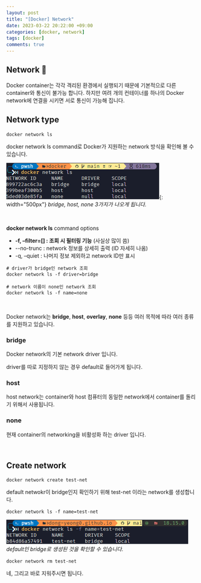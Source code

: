 ```yaml
---
layout: post
title: "[Docker] Network"
date: 2023-03-22 20:22:00 +09:00
categories: [docker, network]
tags: [docker]
comments: true
---
```


## Network 🤔

Docker container는 각각 격리된 환경에서 실행되기 때문에 기본적으로 다른 container와 통신이 불가능 합니다. 하지만 여려 개의 컨테이너를 하나의 Docker network에 연결을 시키면 서로 통신이 가능해 집니다.

## Network type

```shell
docker network ls
```

docker network ls command로 Docker가 지원하는 network 방식을 확인해 볼 수 있습니다.

![Untitled](../../../assets/img/posts/docker/docker_network/docker-network-ls.png){: width="500px"}
_bridge, host, none 3가지가 나오게 됩니다._

<br />

**docker network ls** command options

- **-f, –filter=[] : 조회 시 필터링 기능** (사실상 많이 씀)
- --no-trunc : network 정보를 상세히 출력 (ID 자세히 나옴)
- -q, –quiet : 나머지 정보 제외하고 network ID만 표시

```shell
# driver가 bridge인 network 조회
docker network ls -f driver=bridge

# network 이름이 none인 network 조회
docker network ls -f name=none
```

<br />

Docker network는 **bridge**, **host**, **overlay**, **none** 등등 여러 목적에 따라 여러 종류를 지원하고 있습니다.

### bridge

Docker network의 기본 network driver 입니다. 

driver를 따로 지정하지 않는 경우 default로 들어가게 됩니다.

### host

host network는 container와 host 컴퓨터의 동일한 network에서 container를 돌리기 위해서 사용됩니다.

### none

현재 container의 networking을 비활성화 하는 driver 입니다.

<br />

## Create network

```shell
docker network create test-net
```
default netwokr이 bridge인지 확인하기 위해 test-net 이라는 network를 생성합니다.

```shell
docker network ls -f name=test-net
```

![Untitled](../../../assets/img/posts/docker/docker_network/docker-test-net-ls.png)
_default인 bridge로 생성된 것을 확인할 수 있습니다._

```shell
docker network rm test-net
```

네, 그리고 바로 지워주시면 됩니다.
